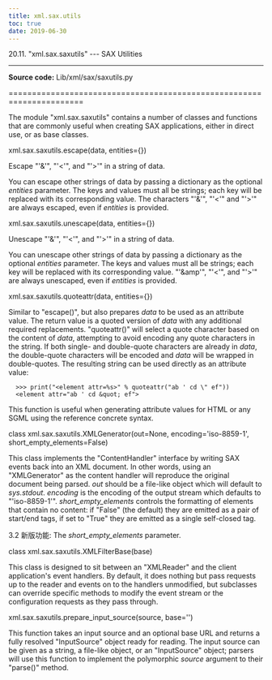 ```yaml
---
title: xml.sax.utils
toc: true
date: 2019-06-30
---
```

20.11. "xml.sax.saxutils" --- SAX Utilities
*******************************************

**Source code:** Lib/xml/sax/saxutils.py

======================================================================

The module "xml.sax.saxutils" contains a number of classes and
functions that are commonly useful when creating SAX applications,
either in direct use, or as base classes.

xml.sax.saxutils.escape(data, entities={})

   Escape "'&'", "'<'", and "'>'" in a string of data.

   You can escape other strings of data by passing a dictionary as the
   optional *entities* parameter.  The keys and values must all be
   strings; each key will be replaced with its corresponding value.
   The characters "'&'", "'<'" and "'>'" are always escaped, even if
   *entities* is provided.

xml.sax.saxutils.unescape(data, entities={})

   Unescape "'&amp;'", "'&lt;'", and "'&gt;'" in a string of data.

   You can unescape other strings of data by passing a dictionary as
   the optional *entities* parameter.  The keys and values must all be
   strings; each key will be replaced with its corresponding value.
   "'&amp'", "'&lt;'", and "'&gt;'" are always unescaped, even if
   *entities* is provided.

xml.sax.saxutils.quoteattr(data, entities={})

   Similar to "escape()", but also prepares *data* to be used as an
   attribute value.  The return value is a quoted version of *data*
   with any additional required replacements. "quoteattr()" will
   select a quote character based on the content of *data*, attempting
   to avoid encoding any quote characters in the string.  If both
   single- and double-quote characters are already in *data*, the
   double-quote characters will be encoded and *data* will be wrapped
   in double-quotes.  The resulting string can be used directly as an
   attribute value:

      >>> print("<element attr=%s>" % quoteattr("ab ' cd \" ef"))
      <element attr="ab ' cd &quot; ef">

   This function is useful when generating attribute values for HTML
   or any SGML using the reference concrete syntax.

class xml.sax.saxutils.XMLGenerator(out=None, encoding='iso-8859-1', short_empty_elements=False)

   This class implements the "ContentHandler" interface by writing SAX
   events back into an XML document. In other words, using an
   "XMLGenerator" as the content handler will reproduce the original
   document being parsed. *out* should be a file-like object which
   will default to *sys.stdout*. *encoding* is the encoding of the
   output stream which defaults to "'iso-8859-1'".
   *short_empty_elements* controls the formatting of elements that
   contain no content:  if "False" (the default) they are emitted as a
   pair of start/end tags, if set to "True" they are emitted as a
   single self-closed tag.

   3.2 新版功能: The *short_empty_elements* parameter.

class xml.sax.saxutils.XMLFilterBase(base)

   This class is designed to sit between an "XMLReader" and the client
   application's event handlers.  By default, it does nothing but pass
   requests up to the reader and events on to the handlers unmodified,
   but subclasses can override specific methods to modify the event
   stream or the configuration requests as they pass through.

xml.sax.saxutils.prepare_input_source(source, base='')

   This function takes an input source and an optional base URL and
   returns a fully resolved "InputSource" object ready for reading.
   The input source can be given as a string, a file-like object, or
   an "InputSource" object; parsers will use this function to
   implement the polymorphic *source* argument to their "parse()"
   method.
